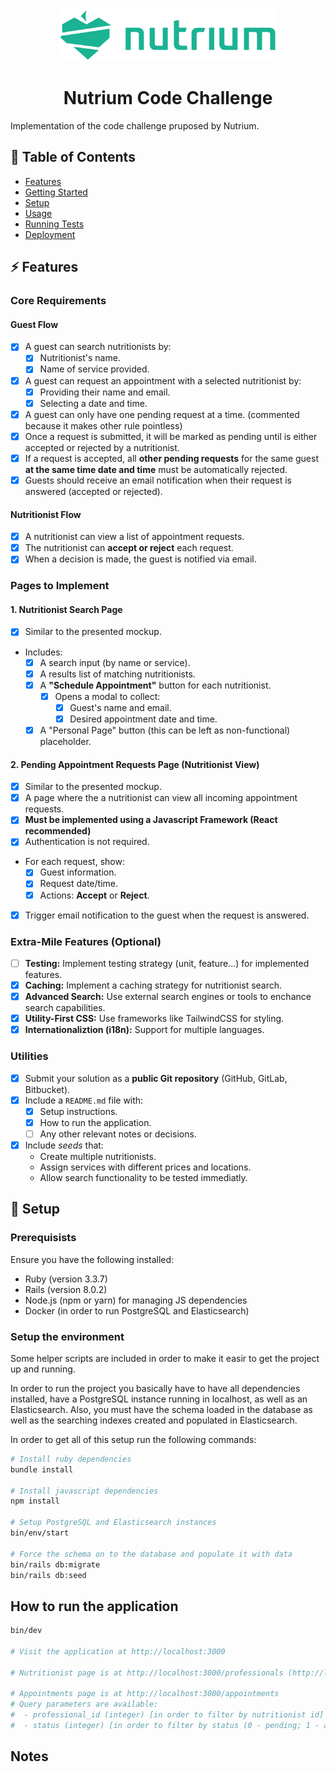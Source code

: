 <div align="center">
    <img src="app/assets/images/nutrium.webp" alt="delegatewise" width="350px">
    <h1>Nutrium Code Challenge</h1>
</div>

Implementation of the code challenge pruposed by Nutrium.

## 📜 Table of Contents

- [Features](#features)
- [Getting Started](#getting-started)
- [Setup](#setup)
- [Usage](#usage)
- [Running Tests](#running-tests)
- [Deployment](#deployment)

## ⚡ Features

### Core Requirements

#### Guest Flow

- [x] A guest can search nutritionists by:
  - [x] Nutritionist's name.
  - [x] Name of service provided.
- [x] A guest can request an appointment with a selected nutritionist by:
  - [x] Providing their name and email.
  - [x] Selecting a date and time.
- [x] A guest can only have one pending request at a time. (commented because it
      makes other rule pointless)
- [x] Once a request is submitted, it will be marked as pending until is either
      accepted or rejected by a nutritionist.
- [x] If a request is accepted, all **other pending requests** for the same
      guest **at the same time date and time** must be automatically rejected.
- [x] Guests should receive an email notification when their request is answered
      (accepted or rejected).

#### Nutritionist Flow

- [x] A nutritionist can view a list of appointment requests.
- [x] The nutritionist can **accept or reject** each request.
- [x] When a decision is made, the guest is notified via email.

### Pages to Implement

#### 1. Nutritionist Search Page

- [x] Similar to the presented mockup.
- Includes:
  - [x] A search input (by name or service).
  - [x] A results list of matching nutritionists.
  - [x] A **"Schedule Appointment"** button for each nutritionist.
    - [x] Opens a modal to collect:
      - [x] Guest's name and email.
      - [x] Desired appointment date and time.
  - [x] A "Personal Page" button (this can be left as non-functional) placeholder.

#### 2. Pending Appointment Requests Page (Nutritionist View)

- [x] Similar to the presented mockup.
- [x] A page where the a nutritionist can view all incoming appointment
      requests.
- [x] **Must be implemented using a Javascript Framework (React recommended)**
- [x] Authentication is not required.
- For each request, show:
  - [x] Guest information.
  - [x] Request date/time.
  - [x] Actions: **Accept** or **Reject**.
- [x] Trigger email notification to the guest when the request is answered.

### Extra-Mile Features (Optional)

- [ ] **Testing:** Implement testing strategy (unit, feature...) for implemented
      features.
- [x] **Caching:** Implement a caching strategy for nutritionist search.
- [x] **Advanced Search:** Use external search engines or tools to enchance
      search capabilities.
- [x] **Utility-First CSS:** Use frameworks like TailwindCSS for styling.
- [x] **Internationaliztion (i18n):** Support for multiple languages.

### Utilities

- [x] Submit your solution as a **public Git repository** (GitHub, GitLab,
      Bitbucket).
- [x] Include a `README.md` file with:
  - [x] Setup instructions.
  - [x] How to run the application.
  - [ ] Any other relevant notes or decisions.
- [x] Include _seeds_ that:
  - Create multiple nutritionists.
  - Assign services with different prices and locations.
  - Allow search functionality to be tested immediatly.

## 🚀 Setup

### Prerequisists

Ensure you have the following installed:

- Ruby (version 3.3.7)
- Rails (version 8.0.2)
- Node.js (npm or yarn) for managing JS dependencies
- Docker (in order to run PostgreSQL and Elasticsearch)

### Setup the environment

Some helper scripts are included in order to make it easir to get the project up
and running.

In order to run the project you basically have to have all dependencies
installed, have a PostgreSQL instance running in localhost, as well as an
Elasticsearch. Also, you must have the schema loaded in the database as well as
the searching indexes created and populated in Elasticsearch.

In order to get all of this setup run the following commands:

```bash
# Install ruby dependencies
bundle install

# Install javascript dependencies
npm install

# Setup PostgreSQL and Elasticsearch instances
bin/env/start

# Force the schema on to the database and populate it with data
bin/rails db:migrate
bin/rails db:seed
```

## How to run the application

```bash
bin/dev

# Visit the application at http://localhost:3000

# Nutritionist page is at http://localhost:3000/professionals (http://localhost:3000 redirects to http://localhost:3000/professionals)

# Appointments page is at http://localhost:3000/appointments
# Query parameters are available:
#  - professional_id (integer) [in order to filter by nutritionist id]
#  - status (integer) [in order to filter by status (0 - pending; 1 - accepted; 2 - rejected)]
```

## Notes
